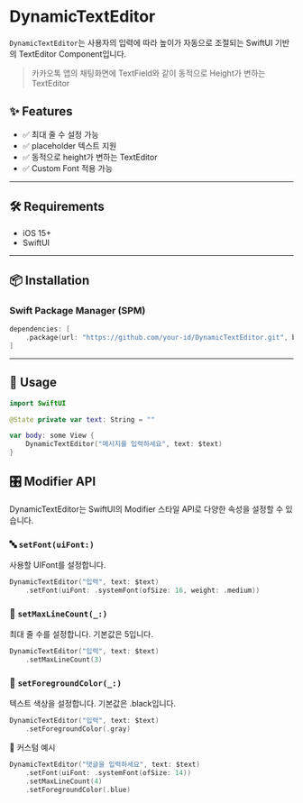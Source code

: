 # DynamicTextEditor

`DynamicTextEditor`는 사용자의 입력에 따라 높이가 자동으로 조절되는 SwiftUI 기반의 TextEditor Component입니다.
  
> 카카오톡 앱의 채팅화면에 TextField와 같이 동적으로 Height가 변하는 TextEditor

## ✨ Features

- ✅ 최대 줄 수 설정 가능
- ✅ placeholder 텍스트 지원
- ✅ 동적으로 height가 변하는 TextEditor
- ✅ Custom Font 적용 가능
---

## 🛠 Requirements

- iOS 15+
- SwiftUI

---

## 📦 Installation

### Swift Package Manager (SPM)

```swift
dependencies: [
    .package(url: "https://github.com/your-id/DynamicTextEditor.git", branch: "main")
]
```
---

## 🚀 Usage

```swift
import SwiftUI

@State private var text: String = ""

var body: some View {
    DynamicTextEditor("메시지를 입력하세요", text: $text)
}
```
## 🎛 Modifier API

DynamicTextEditor는 SwiftUI의 Modifier 스타일 API로 다양한 속성을 설정할 수 있습니다.
### 🔤 `setFont(uiFont:)`

사용할 UIFont를 설정합니다.

```swift
DynamicTextEditor("입력", text: $text)
    .setFont(uiFont: .systemFont(ofSize: 16, weight: .medium))
```

### 📏 `setMaxLineCount(_:)`

최대 줄 수를 설정합니다. 기본값은 5입니다.

```swift
DynamicTextEditor("입력", text: $text)
    .setMaxLineCount(3)
````

### 🎨 `setForegroundColor(_:)`

텍스트 색상을 설정합니다. 기본값은 .black입니다.

```swift
DynamicTextEditor("입력", text: $text)
    .setForegroundColor(.gray)
```

🧪 커스텀 예시

```swift
DynamicTextEditor("댓글을 입력하세요", text: $text)
    .setFont(uiFont: .systemFont(ofSize: 14))
    .setMaxLineCount(4)
    .setForegroundColor(.blue)
```
